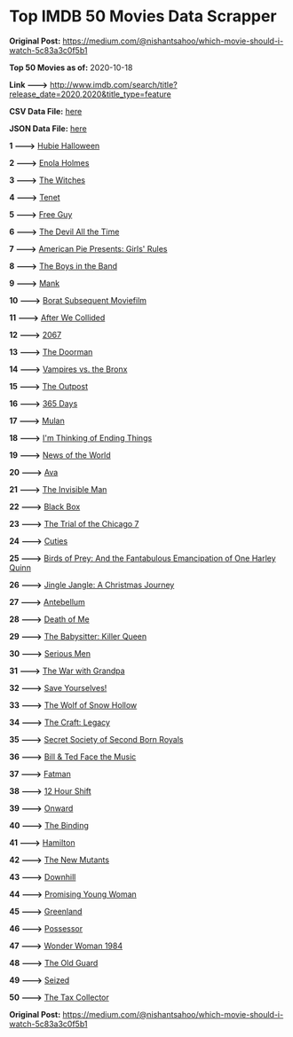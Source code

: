 # Top IMDB 50 Movies Data Scrapper

**Original Post:** https://medium.com/@nishantsahoo/which-movie-should-i-watch-5c83a3c0f5b1

**Top 50 Movies as of:** 2020-10-18

**Link --->** http://www.imdb.com/search/title?release_date=2020,2020&title_type=feature

**CSV Data File:** [here](/Data/data.csv)

**JSON Data File:** [here](/Data/data.json)

**1 --->** [Hubie Halloween](https://www.imdb.com/title/tt10682266/?ref_=adv_li_tt)

**2 --->** [Enola Holmes](https://www.imdb.com/title/tt7846844/?ref_=adv_li_tt)

**3 --->** [The Witches](https://www.imdb.com/title/tt0805647/?ref_=adv_li_tt)

**4 --->** [Tenet](https://www.imdb.com/title/tt6723592/?ref_=adv_li_tt)

**5 --->** [Free Guy](https://www.imdb.com/title/tt6264654/?ref_=adv_li_tt)

**6 --->** [The Devil All the Time](https://www.imdb.com/title/tt7395114/?ref_=adv_li_tt)

**7 --->** [American Pie Presents: Girls' Rules](https://www.imdb.com/title/tt11771594/?ref_=adv_li_tt)

**8 --->** [The Boys in the Band](https://www.imdb.com/title/tt10199914/?ref_=adv_li_tt)

**9 --->** [Mank](https://www.imdb.com/title/tt10618286/?ref_=adv_li_tt)

**10 --->** [Borat Subsequent Moviefilm](https://www.imdb.com/title/tt13143964/?ref_=adv_li_tt)

**11 --->** [After We Collided](https://www.imdb.com/title/tt10362466/?ref_=adv_li_tt)

**12 --->** [2067](https://www.imdb.com/title/tt1918734/?ref_=adv_li_tt)

**13 --->** [The Doorman](https://www.imdb.com/title/tt6222118/?ref_=adv_li_tt)

**14 --->** [Vampires vs. the Bronx](https://www.imdb.com/title/tt8976576/?ref_=adv_li_tt)

**15 --->** [The Outpost](https://www.imdb.com/title/tt3833480/?ref_=adv_li_tt)

**16 --->** [365 Days](https://www.imdb.com/title/tt10886166/?ref_=adv_li_tt)

**17 --->** [Mulan](https://www.imdb.com/title/tt4566758/?ref_=adv_li_tt)

**18 --->** [I'm Thinking of Ending Things](https://www.imdb.com/title/tt7939766/?ref_=adv_li_tt)

**19 --->** [News of the World](https://www.imdb.com/title/tt6878306/?ref_=adv_li_tt)

**20 --->** [Ava](https://www.imdb.com/title/tt8784956/?ref_=adv_li_tt)

**21 --->** [The Invisible Man](https://www.imdb.com/title/tt1051906/?ref_=adv_li_tt)

**22 --->** [Black Box](https://www.imdb.com/title/tt12298506/?ref_=adv_li_tt)

**23 --->** [The Trial of the Chicago 7](https://www.imdb.com/title/tt1070874/?ref_=adv_li_tt)

**24 --->** [Cuties](https://www.imdb.com/title/tt9196192/?ref_=adv_li_tt)

**25 --->** [Birds of Prey: And the Fantabulous Emancipation of One Harley Quinn](https://www.imdb.com/title/tt7713068/?ref_=adv_li_tt)

**26 --->** [Jingle Jangle: A Christmas Journey](https://www.imdb.com/title/tt7736496/?ref_=adv_li_tt)

**27 --->** [Antebellum](https://www.imdb.com/title/tt10065694/?ref_=adv_li_tt)

**28 --->** [Death of Me](https://www.imdb.com/title/tt1830643/?ref_=adv_li_tt)

**29 --->** [The Babysitter: Killer Queen](https://www.imdb.com/title/tt11024272/?ref_=adv_li_tt)

**30 --->** [Serious Men](https://www.imdb.com/title/tt10230414/?ref_=adv_li_tt)

**31 --->** [The War with Grandpa](https://www.imdb.com/title/tt4532038/?ref_=adv_li_tt)

**32 --->** [Save Yourselves!](https://www.imdb.com/title/tt7873348/?ref_=adv_li_tt)

**33 --->** [The Wolf of Snow Hollow](https://www.imdb.com/title/tt11140488/?ref_=adv_li_tt)

**34 --->** [The Craft: Legacy](https://www.imdb.com/title/tt4685762/?ref_=adv_li_tt)

**35 --->** [Secret Society of Second Born Royals](https://www.imdb.com/title/tt10324122/?ref_=adv_li_tt)

**36 --->** [Bill & Ted Face the Music](https://www.imdb.com/title/tt1086064/?ref_=adv_li_tt)

**37 --->** [Fatman](https://www.imdb.com/title/tt10310140/?ref_=adv_li_tt)

**38 --->** [12 Hour Shift](https://www.imdb.com/title/tt10309552/?ref_=adv_li_tt)

**39 --->** [Onward](https://www.imdb.com/title/tt7146812/?ref_=adv_li_tt)

**40 --->** [The Binding](https://www.imdb.com/title/tt10914452/?ref_=adv_li_tt)

**41 --->** [Hamilton](https://www.imdb.com/title/tt8503618/?ref_=adv_li_tt)

**42 --->** [The New Mutants](https://www.imdb.com/title/tt4682266/?ref_=adv_li_tt)

**43 --->** [Downhill](https://www.imdb.com/title/tt4558376/?ref_=adv_li_tt)

**44 --->** [Promising Young Woman](https://www.imdb.com/title/tt9620292/?ref_=adv_li_tt)

**45 --->** [Greenland](https://www.imdb.com/title/tt7737786/?ref_=adv_li_tt)

**46 --->** [Possessor](https://www.imdb.com/title/tt5918982/?ref_=adv_li_tt)

**47 --->** [Wonder Woman 1984](https://www.imdb.com/title/tt7126948/?ref_=adv_li_tt)

**48 --->** [The Old Guard](https://www.imdb.com/title/tt7556122/?ref_=adv_li_tt)

**49 --->** [Seized](https://www.imdb.com/title/tt7221772/?ref_=adv_li_tt)

**50 --->** [The Tax Collector](https://www.imdb.com/title/tt8461224/?ref_=adv_li_tt)

**Original Post:** https://medium.com/@nishantsahoo/which-movie-should-i-watch-5c83a3c0f5b1
